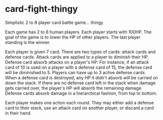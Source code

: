 # card-fight-thingy
Simplistic 2 to 8 player card battle game... thingy

Each game has 2 to 8 human players. Each player starts with 100HP. The goal of the game is to lower the HP of other players. The last player standing is the winner.

Each player is given 7 card. There are two types of cards: attack cards and defense cards. Attack cards are applied to a player to diminish their HP. Defense card absorb attacks on a player's HP. For instance, if an attack card of 10 is used on a player with a defense card of 15, the defense card will be diminished to 5. Players can have up to 3 active defense cards. When a defense card is destroyed, any HP it didn't absorb will be carried on down the stack. If there are no defense card left in the stack when damage gets carried over, the player's HP will absorb the remaining damage. Defense cards absorb damage in a hierarchical  fashion, from top to bottom.

Each player makes one action each round. They may either add a defense card to their stack, use an attack card on another player, or discard a card in their hand.
